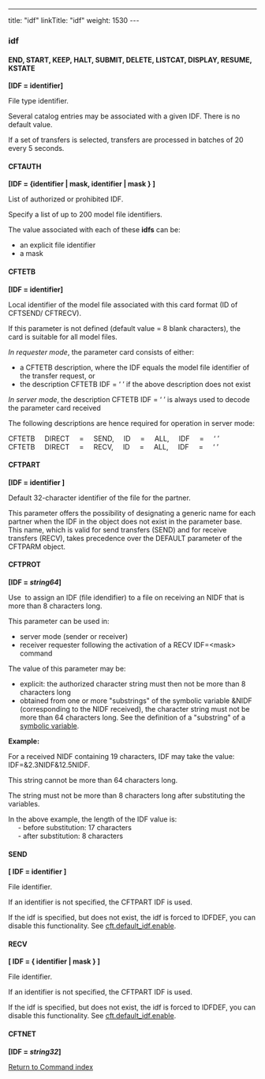 ---
title: "idf"
linkTitle: "idf"
weight: 1530
---<span id="idf"></span>

### idf

<span id="idf_END"></span><span id="idf_CFTCAT"></span>

#### END, START, KEEP, HALT, SUBMIT, DELETE, LISTCAT, DISPLAY, RESUME, KSTATE

****[IDF = identifier]****

File type identifier.

Several catalog entries may be associated with a given IDF. There is
no default value.

If a set of transfers is selected, transfers are processed in batches
of 20 every 5 seconds.

<span id="idf_CFTAUTH"></span>

#### CFTAUTH

****[IDF = {identifier &#124; mask, identifier &#124; mask
} ****]********

List of authorized or prohibited IDF.

Specify a list of up to 200 model file identifiers.

The value associated with each of these ****idfs****
can be:

* an explicit file
    identifier
* a mask

<span id="idf_CFTETB"></span>

#### CFTETB

****[IDF = identifier]****

Local identifier of the model file associated with this card format
(ID of CFTSEND/ CFTRECV).

If this parameter is not defined (default value = 8 blank characters),
the card is suitable for all model files.

*In requester mode*, the parameter
card consists of either:

* a
    CFTETB description, where the IDF equals the model file identifier of
    the transfer request, or
* the
    description CFTETB IDF = ‘ ’ if the above description does not exist

*In server mode*, the description CFTETB
IDF = ‘ ’ is always used to decode the parameter card received

The following descriptions are hence required for operation in server
mode:

CFTETB     DIRECT     =    
SEND,     ID     =    
ALL,     IDF     =    
‘ ’  
CFTETB     DIRECT     =    
RECV,     ID     =    
ALL,     IDF     =    
‘ ’

<span id="idf_CFTPART"></span>

#### CFTPART

****[IDF = identifier ]****

Default 32-character identifier of the file for the partner.

This parameter offers the possibility of designating a generic name
for each partner when the IDF in the object does not exist in the parameter
base. This name, which is valid for send transfers (SEND) and for receive
transfers (RECV), takes precedence over the DEFAULT parameter of the CFTPARM
object.

<span id="idf_CFTPROT"></span>

#### CFTPROT

**[IDF = *string64*]**

Use  to assign an IDF (file idendifier) to a file
on receiving an NIDF that is more than 8 characters long.

This parameter can be used in:

* server mode (sender
    or receiver)
* receiver requester
    following the activation of a RECV IDF=&lt;mask> command

The value of this parameter may be:

* explicit: the authorized
    character string must then not be more than 8 characters long
* obtained from one
    or more "substrings" of the symbolic variable &NIDF (corresponding
    to the NIDF received), the character string must not be more than 64 characters
    long. See the definition of a "substring" of a [symbolic variable](../../symbolic_variables).

****Example:****

For a received NIDF containing 19 characters, IDF may take the value:
IDF=&2.3NIDF&12.5NIDF.

This string cannot be more than 64 characters long.

The string must not be more than 8 characters long after substituting
the variables.

In the above example, the length of the IDF value is:  
     - before substitution: 17 characters  
     - after substitution: 8 characters

#### SEND

****[ IDF = identifier ]****

File identifier.

If an identifier is not specified, the CFTPART IDF is used.

If the idf is specified, but does not exist, the idf is forced to IDFDEF, you can disable this functionality. See [cft.default_idf.enable](../../../../admin_intro/uconf/uconf_parameters).

<span id="IDF_send_recv"></span>

#### RECV

****[ IDF = { identifier &#124; mask } ]****

File identifier.

If an identifier is not specified, the CFTPART IDF is used.

If the idf is specified, but does not exist, the idf is forced to IDFDEF, you can disable this functionality. See [cft.default_idf.enable](../../../../admin_intro/uconf/uconf_parameters).

#### CFTNET

**[IDF = *string32*]**

[Return to Command index](../../)
